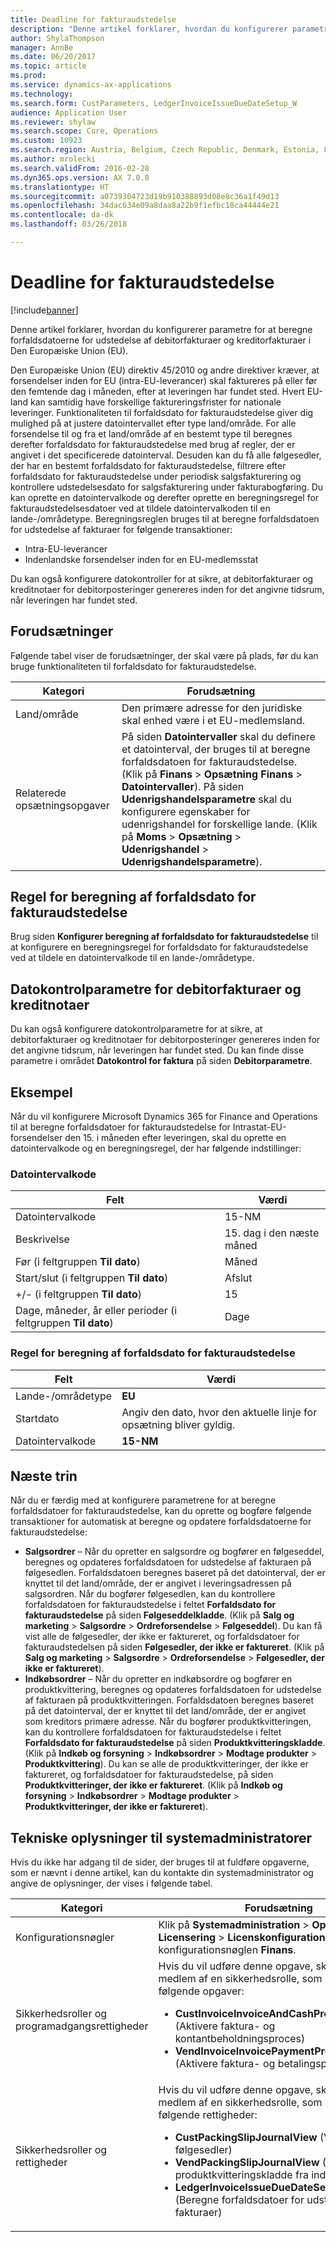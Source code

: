 ```yaml
---
title: Deadline for fakturaudstedelse
description: "Denne artikel forklarer, hvordan du konfigurerer parametre for at beregne forfaldsdatoerne for udstedelse af debitorfakturaer og kreditorfakturaer i Den Europæiske Union (EU)."
author: ShylaThompson
manager: AnnBe
ms.date: 06/20/2017
ms.topic: article
ms.prod: 
ms.service: dynamics-ax-applications
ms.technology: 
ms.search.form: CustParameters, LedgerInvoiceIssueDueDateSetup_W
audience: Application User
ms.reviewer: shylaw
ms.search.scope: Core, Operations
ms.custom: 10923
ms.search.region: Austria, Belgium, Czech Republic, Denmark, Estonia, Finland, France, Germany, Hungary, Iceland, Italy, Latvia, Lithuania, Netherlands, Poland, Spain, Sweden, United Kingdom
ms.author: mrolecki
ms.search.validFrom: 2016-02-28
ms.dyn365.ops.version: AX 7.0.0
ms.translationtype: HT
ms.sourcegitcommit: a0739304723d19b910388893d08e8c36a1f49d13
ms.openlocfilehash: 34dac634e09a8daa8a22b9f1efbc18ca44444e21
ms.contentlocale: da-dk
ms.lasthandoff: 03/26/2018

---
```


# <a name="invoice-issue-deadline"></a>Deadline for fakturaudstedelse

[!include[banner](../includes/banner.md)]


Denne artikel forklarer, hvordan du konfigurerer parametre for at beregne forfaldsdatoerne for udstedelse af debitorfakturaer og kreditorfakturaer i Den Europæiske Union (EU).

Den Europæiske Union (EU) direktiv 45/2010 og andre direktiver kræver, at forsendelser inden for EU (intra-EU-leverancer) skal faktureres på eller før den femtende dag i måneden, efter at leveringen har fundet sted. Hvert EU-land kan samtidig have forskellige faktureringsfrister for nationale leveringer. Funktionaliteten til forfaldsdato for fakturaudstedelse giver dig mulighed på at justere datointervallet efter type land/område. For alle forsendelse til og fra et land/område af en bestemt type til beregnes derefter forfaldsdato for fakturaudstedelse med brug af regler, der er angivet i det specificerede datointerval. Desuden kan du få alle følgesedler, der har en bestemt forfaldsdato for fakturaudstedelse, filtrere efter forfaldsdato for fakturaudstedelse under periodisk salgsfakturering og kontrollere udstedelsesdato for salgsfakturering under fakturabogføring. Du kan oprette en datointervalkode og derefter oprette en beregningsregel for fakturaudstedelsesdatoer ved at tildele datointervalkoden til en lande-/områdetype. Beregningsreglen bruges til at beregne forfaldsdatoen for udstedelse af fakturaer for følgende transaktioner:

-   Intra-EU-leverancer
-   Indenlandske forsendelser inden for en EU-medlemsstat

Du kan også konfigurere datokontroller for at sikre, at debitorfakturaer og kreditnotaer for debitorposteringer genereres inden for det angivne tidsrum, når leveringen har fundet sted.

## <a name="prerequisites"></a>Forudsætninger
Følgende tabel viser de forudsætninger, der skal være på plads, før du kan bruge funktionaliteten til forfaldsdato for fakturaudstedelse.

| Kategori            | Forudsætning                                                                                                                                                                                                                                                                                                                                                                             |
|---------------------|------------------------------------------------------------------------------------------------------------------------------------------------------------------------------------------------------------------------------------------------------------------------------------------------------------------------------------------------------------------------------------------|
| Land/område      | Den primære adresse for den juridiske skal enhed være i et EU-medlemsland.                                                                                                                                                                                                                                                                                                                    |
| Relaterede opsætningsopgaver | På siden **Datointervaller** skal du definere et datointerval, der bruges til at beregne forfaldsdatoen for fakturaudstedelse. (Klik på **Finans** &gt; **Opsætning Finans** &gt; **Datointervaller**). På siden **Udenrigshandelsparametre** skal du konfigurere egenskaber for udenrigshandel for forskellige lande. (Klik på **Moms** &gt; **Opsætning** &gt; **Udenrigshandel** &gt; **Udenrigshandelsparametre**). |

## <a name="invoice-issue-due-date-calculation-rule"></a>Regel for beregning af forfaldsdato for fakturaudstedelse
Brug siden **Konfigurer beregning af forfaldsdato for fakturaudstedelse** til at konfigurere en beregningsregel for forfaldsdato for fakturaudstedelse ved at tildele en datointervalkode til en lande-/områdetype.

## <a name="date-control-parameters-for-customer-invoices-and-credit-notes"></a>Datokontrolparametre for debitorfakturaer og kreditnotaer
Du kan også konfigurere datokontrolparametre for at sikre, at debitorfakturaer og kreditnotaer for debitorposteringer genereres inden for det angivne tidsrum, når leveringen har fundet sted. Du kan finde disse parametre i området **Datokontrol for faktura** på siden **Debitorparametre**.

## <a name="example"></a>Eksempel
Når du vil konfigurere Microsoft Dynamics 365 for Finance and Operations til at beregne forfaldsdatoer for fakturaudstedelse for Intrastat-EU-forsendelser den 15. i måneden efter leveringen, skal du oprette en datointervalkode og en beregningsregel, der har følgende indstillinger:

### <a name="date-interval-code"></a>Datointervalkode

| Felt                                                           | Værdi                           |
|-----------------------------------------------------------------|---------------------------------|
| Datointervalkode                                              | 15-NM                           |
| Beskrivelse                                                     | 15. dag i den næste måned |
| Før (i feltgruppen **Til dato**)                         | Måned                           |
| Start/slut (i feltgruppen **Til dato**)                      | Afslut                             |
| +/- (i feltgruppen **Til dato**)                            | 15                              |
| Dage, måneder, år eller perioder (i feltgruppen **Til dato**) | Dage                            |

### <a name="invoice-issue-due-date-calculation-rule"></a>Regel for beregning af forfaldsdato for fakturaudstedelse

| Felt               | Værdi                                                     |
|---------------------|-----------------------------------------------------------|
| Lande-/områdetype | **EU**                                                    |
| Startdato          | Angiv den dato, hvor den aktuelle linje for opsætning bliver gyldig. |
| Datointervalkode  | **15-NM**                                                 |

## <a name="next-steps"></a>Næste trin
Når du er færdig med at konfigurere parametrene for at beregne forfaldsdatoer for fakturaudstedelse, kan du oprette og bogføre følgende transaktioner for automatisk at beregne og opdatere forfaldsdatoerne for fakturaudstedelse:

-   **Salgsordrer** – Når du opretter en salgsordre og bogfører en følgeseddel, beregnes og opdateres forfaldsdatoen for udstedelse af fakturaen på følgesedlen. Forfaldsdatoen beregnes baseret på det datointerval, der er knyttet til det land/område, der er angivet i leveringsadressen på salgsordren. Når du bogfører følgesedlen, kan du kontrollere forfaldsdatoen for fakturaudstedelse i feltet **Forfaldsdato for fakturaudstedelse** på siden **Følgeseddelkladde**. (Klik på **Salg og marketing** &gt; **Salgsordre** &gt; **Ordreforsendelse** &gt; **Følgeseddel**). Du kan få vist alle de følgesedler, der ikke er faktureret, og forfaldsdatoer for fakturaudstedelsen på siden **Følgesedler, der ikke er faktureret**. (Klik på **Salg og marketing** &gt; **Salgsordre** &gt; **Ordreforsendelse** &gt; **Følgesedler, der ikke er faktureret**).
-   **Indkøbsordrer** – Når du opretter en indkøbsordre og bogfører en produktkvittering, beregnes og opdateres forfaldsdatoen for udstedelse af fakturaen på produktkvitteringen. Forfaldsdatoen beregnes baseret på det datointerval, der er knyttet til det land/område, der er angivet som kreditors primære adresse. Når du bogfører produktkvitteringen, kan du kontrollere forfaldsdatoen for fakturaudstedelse i feltet **Forfaldsdato for fakturaudstedelse** på siden **Produktkvitteringskladde**. (Klik på **Indkøb og forsyning** &gt; **Indkøbsordrer** &gt; **Modtage produkter** &gt; **Produktkvittering**). Du kan se alle de produktkvitteringer, der ikke er faktureret, og forfaldsdatoer for fakturaudstedelse, på siden **Produktkvitteringer, der ikke er faktureret**. (Klik på **Indkøb og forsyning** &gt; **Indkøbsordrer** &gt; **Modtage produkter** &gt; **Produktkvitteringer, der ikke er faktureret**).

## <a name="technical-information-for-system-administrators"></a>Tekniske oplysninger til systemadministratorer
Hvis du ikke har adgang til de sider, der bruges til at fuldføre opgaverne, som er nævnt i denne artikel, kan du kontakte din systemadministrator og angive de oplysninger, der vises i følgende tabel.

<table>
<colgroup>
<col width="50%" />
<col width="50%" />
</colgroup>
<thead>
<tr class="header">
<th>Kategori</th>
<th>Forudsætning</th>
</tr>
</thead>
<tbody>
<tr class="odd">
<td>Konfigurationsnøgler</td>
<td>Klik på <strong>Systemadministration</strong> &gt; <strong>Opsætning</strong> &gt; <strong>Licensering</strong> &gt; <strong>Licenskonfiguration</strong>. Klik på konfigurationsnøglen <strong>Finans</strong>.</td>
</tr>
<tr class="even">
<td>Sikkerhedsroller og programadgangsrettigheder</td>
<td>Hvis du vil udføre denne opgave, skal du være medlem af en sikkerhedsrolle, som omfatter følgende opgaver:
<ul>
<li><strong>CustInvoiceInvoiceAndCashProcessEnable</strong> (Aktivere faktura- og kontantbeholdningsproces)</li>
<li><strong>VendInvoiceInvoicePaymentProcessEnable</strong> (Aktivere faktura- og betalingsproces)</li>
</ul></td>
</tr>
<tr class="odd">
<td>Sikkerhedsroller og rettigheder</td>
<td>Hvis du vil udføre denne opgave, skal du være medlem af en sikkerhedsrolle, som omfatter følgende rettigheder:
<ul>
<li><strong>CustPackingSlipJournalView</strong> (Vise liste over følgesedler)</li>
<li><strong>VendPackingSlipJournalView</strong> (Vise produktkvitteringskladde fra indkøbsordre)</li>
<li><strong>LedgerInvoiceIssueDueDateSetupMaintain_W</strong> (Beregne forfaldsdatoer for udstedelse af fakturaer)</li>
</ul></td>
</tr>
</tbody>
</table>






